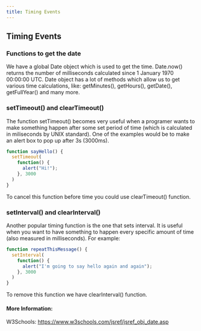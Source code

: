 ```yaml
---
title: Timing Events
---
```

## Timing Events

### Functions to get the date

We have a global Date object which is used to get the time. Date.now() returns the number of milliseconds calculated since 1 January 1970 00:00:00 UTC.
Date object has a lot of methods which allow us to get various time calculations, like: getMinutes(), getHours(), getDate(), getFullYear() and many more.

### setTimeout() and clearTimeout()

The function setTimeout() becomes very useful when a programer wants to make something happen after some set period of time (which is calculated in miliseconds by UNIX standard). One of the examples would be to make an alert box to pop up after 3s (3000ms).

```javascript
function sayHello() {
  setTimeout(
    function() {
      alert("Hi!");
    }, 3000
  )
}
```

To cancel this function before time you could use clearTimeout() function.

### setInterval() and clearInterval()

Another popular timing function is the one that sets interval. It is useful when you want to have something to happen every specific amount of time (also measured in milliseconds). For example:

```javascript
function repeatThisMessage() {
  setInterval(
    function() {
      alert("I'm going to say hello again and again");
    }, 3000
  ) 
}
```

To remove this function we have clearInterval() function.

#### More Information:

W3Schools: https://www.w3schools.com/jsref/jsref_obj_date.asp

